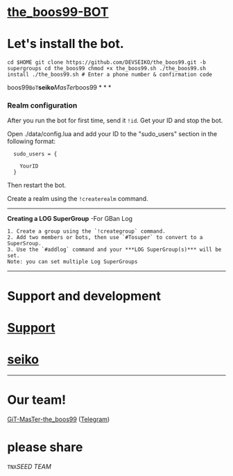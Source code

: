 # [the_boos99-BOT](https://telegram.me/lOYHl)
# Let's install the bot.
`cd $HOME
git clone https://github.com/DEVSEIKO/the_boos99.git -b supergroups
cd the_boos99
chmod +x the_boos99.sh
./the_boos99.sh install
./the_boos99.sh # Enter a phone number & confirmation code`
<html>boos99</html><code>BoT</code><b>seiko</b><i>MasTer</i><rtl>boos99<rtl>
* * *

### Realm configuration

After you run the bot for first time, send it `!id`. Get your ID and stop the bot.

Open ./data/config.lua and add your ID to the "sudo_users" section in the following format:
```
  sudo_users = {
   
    YourID
  }
```
Then restart the bot.

Create a realm using the `!createrealm` command.

* * *

**Creating a LOG SuperGroup**
	-For GBan Log

	1. Create a group using the `!creategroup` command.
	2. Add two members or bots, then use `#Tosuper` to convert to a SuperSroup.
	3. Use the `#addlog` command and your ***LOG SuperGroup(s)*** will be set.
	Note: you can set multiple Log SuperGroups

* * *

# Support and development
# [Support](https://telegram.me/the_boos99)
# [seiko](https://telegram.me/the_boos99_Official)
* * *

# Our team!

[GiT-MasTer-the_boos99](https://github.com/the_boos99-TEAM) ([Telegram](https://telegram.me/the_boos99_Official))
# please share
`TNX`_SEED_ *TEAM*
